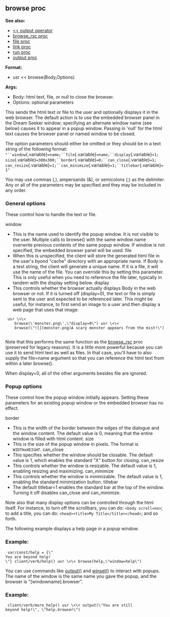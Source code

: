 ## browse proc
**See also:**
+   [\<\< output operator](/ref/operator/%3c%3c/output.md) 
+   [browse_rsc proc](/ref/proc/browse_rsc.md) 
+   [file proc](/ref/proc/file.md) 
+   [link proc](/ref/proc/link.md) 
+   [run proc](/ref/proc/run.md) 
+   [output proc](/ref/proc/output.md) 
<!-- -->
**Format:**
+   usr \<\< browse(Body,Options)
<!-- -->
**Args:**
+   Body: html text, file, or null to close the browser.
+   Options: optional parameters


This sends the html text or file to the user and optionally
displays it in the web browser. The default action is to use the
embedded browser panel in the Dream Seeker window; specifying an
alternate window name (see below) causes it to appear in a popup window.
Passing in \'null\' for the html text causes the browser panel or named
window to be closed. 

The option parameters should either be
omitted or they should be in a text string of the following format:
` "``window`{.variable}`=name;``file`{.variable}`=name;``display`{.variable}`=1;`\
`size`{.variable}`=300x300;``border`{.variable}`=0;``can_close`{.variable}`=1;`\
`can_resize`{.variable}`=1;``can_minimize`{.variable}`=1;``titlebar`{.variable}`=1" `


You may use commas (,), ampersands (&), or semicolons (;) as
the delimiter. Any or all of the parameters may be specified and they
may be included in any order.
### General options
These control how to handle the text or file. 


window
+   This is the name used to identify the popup window. It is not
    visible to the user. Multiple calls to browse() with the same window
    name overwrite previous contents of the same popup window. If window
    is not specified, the embedded browser panel will be used.
file
+   When this is unspecified, the client will store the generated html
    file in the user\'s byond \"cache\" directory with an appropriate
    name. If Body is a text string, the client will generate a unique
    name. If it is a file, it will use the name of the file. You can
    override this by setting this parameter. This is only useful when
    you need to reference the file later, typically in tandem with the
    display setting below.
display
+   This controls whether the browser actually displays Body in the web
    browser or not. If it is turned off (display=0), the text or file is
    simply sent to the user and expected to be referenced later. This
    might be useful, for instance, to first send an image to a user and
    then display a web page that uses that image: 
```
 usr \<\<
    browse(\'monster.png\',\"display=0\") usr \<\<
    browse(\"![](monster.png)A scary monster appears from the mist!\")
    
```
 Note that this performs the same function as the
    [browse_rsc](/ref/proc/browse_rsc.md)  proc (preserved for legacy reasons).
    It is a little more powerful because you can use it to send html
    text as well as files. In that case, you\'ll have to also supply the
    file=name argument so that you can reference the html text from
    within a later browse(). 

 When display=0, all of the other
    arguments besides file are ignored.
### Popup options
These control how the popup window initially appears. Setting these
parameters for an existing popup window or the embedded browser has no
effect. 


border
+   This is the width of the border between the edges of the dialogue
    and the window content. The default value is 0, meaning that the
    entire window is filled with html content.
size
+   This is the size of the popup window in pixels. The format is
    `WIDTHxHEIGHT`.
can_close
+   This specifies whether the window should be closable. The default
    value is 1, which enables the standard \"X\" button for closing.
can_resize
+   This controls whether the window is resizable. The default value is
    1, enabling resizing and maximizing.
can_minimize
+   This controls whether the window is minimizable. The default value
    is 1, enabling the standard minimization button.
titlebar
+   The default titlebar=1 enables the standard bar at the top of the
    window. Turning it off disables can_close and can_minimize.


Note also that many display options can be controlled through
the html itself. For instance, to turn off the scrollbars, you can do:
`<body scroll=no>`; to add a title, you can do:
`<head><title>My Title</title></head>`; and so forth. 

The
following example displays a help page in a popup window.
### Example:

```
 var/const/help = {\"
You are beyond help!
\"} client/verb/help() usr \<\< browse(help,\"window=help\") 
```

You can use commands like [output()](/ref/proc/output.md)  and
[winset()](/ref/proc/winset.md) to interact with popups. The name of the
window is the same name you gave the popup, and the browser is
\"\[windowname\].browser\".
### Example:

```
 client/verb/more_help() usr \<\< output(\"You are still
beyond help!\", \"help.browser\") 
```
